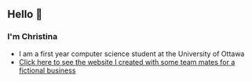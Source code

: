 ## Hello :wave:

### I'm Christina

* I am a first year computer science student at the University of Ottawa
* [Click here to see the website I created with some team mates for a fictional business](https://nudge-inc.github.io/)
